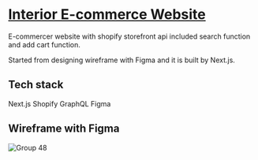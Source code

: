 # [Interior E-commerce Website](https://eclat-interior.vercel.app/)


E-commercer website with shopify storefront api included search function and add cart function. 

Started from designing wireframe with Figma and it is built by Next.js.


## Tech stack
Next.js
Shopify
GraphQL
Figma


## Wireframe with Figma
![Group 48](https://user-images.githubusercontent.com/88405082/209423187-7af48169-8f9a-42e2-80b6-1f6b16e6b7df.png)
